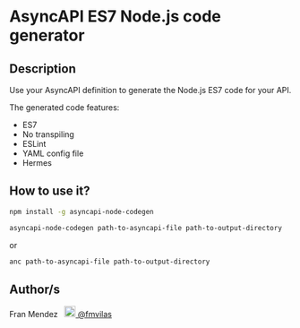 # AsyncAPI ES7 Node.js code generator

## Description

Use your AsyncAPI definition to generate the Node.js ES7 code for your API.

The generated code features:

* ES7
* No transpiling
* ESLint
* YAML config file
* Hermes

## How to use it?

```bash
npm install -g asyncapi-node-codegen
```

```bash
asyncapi-node-codegen path-to-asyncapi-file path-to-output-directory
```

or

```bash
anc path-to-asyncapi-file path-to-output-directory
```

## Author/s

Fran Mendez &nbsp;&nbsp;[<img src="https://cdnjs.cloudflare.com/ajax/libs/foundicons/3.0.0/svgs/fi-social-twitter.svg" height="20" /> @fmvilas](https://www.twitter.com/fmvilas)
